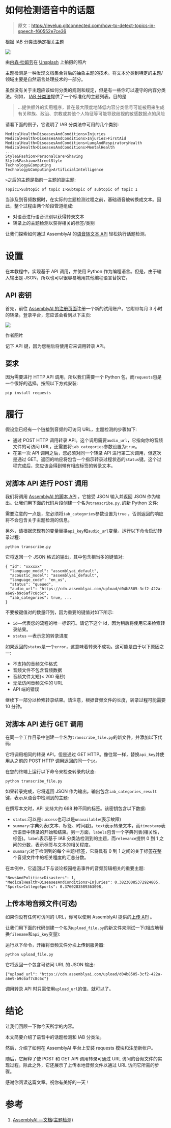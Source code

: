 # 如何检测语音中的话题

> 原文：<https://levelup.gitconnected.com/how-to-detect-topics-in-speech-f60552e7ce36>

根据 IAB 分类法确定相关主题

![](img/6f41cb6e112bf9151c3c6003203d0dc9.png)

由[内森·杜姆劳](https://unsplash.com/@nate_dumlao?utm_source=unsplash&utm_medium=referral&utm_content=creditCopyText)在 [Unsplash](https://unsplash.com/s/photos/variety?utm_source=unsplash&utm_medium=referral&utm_content=creditCopyText) 上拍摄的照片

主题检测是一种发现文档集合背后的抽象主题的技术。将文本分类到特定的主题/领域主要是自然语言处理技术的一部分。

虽然没有关于主题应该如何分类的规则和规定，但是有一些你可以遵守的内容分类法。例如， [IAB 分类法](https://www.iab.com/guidelines/content-taxonomy/)提供了一个标准化的主题列表。目的是

> …提供额外的实用程序，旨在最大限度地降低内容分类信号可能被用来生成有关种族、政治、宗教或其他个人特征等可能导致歧视的敏感数据点的风险

请看下面的例子，它说明了 IAB 分类法中可用的几个类别:

```
MedicalHealth>DiseasesAndConditions>Injuries
MedicalHealth>DiseasesAndConditions>Injuries>FirstAid
MedicalHealth>DiseasesAndConditions>LungAndRespiratoryHealth
MedicalHealth>DiseasesAndConditions>MentalHealth
...
Style&Fashion>PersonalCare>Shaving
Style&Fashion>StreetStyle
Technology&Computing
Technology&Computing>ArtificialIntelligence
```

`>`之后的主题是指前一主题的副主题:

```
Topic1>Subtopic of topic 1>Subtopic of subtopic of topic 1
```

当涉及到音频数据时，在实际的主题检测过程之前，基础语音被转换成文本。因此，整个过程由两个阶段管道组成:

*   对语音进行语音识别以获得转录文本
*   转录上的主题检测以获得相关的标签/类别

让我们探索如何通过 AssemblyAI 的[语音转文本 API](https://www.assemblyai.com/) 轻松执行话题检测。

# 设置

在本教程中，实现基于 API 调用，并使用 Python 作为编程语言。但是，由于输入输出是 JSON，所以也可以很容易地用其他编程语言替换它。

## API 密钥

首先，前往 [AssemblyAI 的注册页面](https://app.assemblyai.com/signup)注册一个新的试用账户。它附带每月 3 小时的转录。登录平台，您应该会看到以下主页:

![](img/e5ad03dd2cbbe367f2a6961d6a457031.png)

作者图片

记下 API 键，因为您稍后将使用它来调用转录 API。

## 要求

因为需要进行 HTTP API 调用，所以我们需要一个 Python 包，而`requests`包是一个很好的选择。按照以下方式安装:

```
pip install requests
```

# 履行

假设您已经有一个链接到音频的可访问 URL，主题检测的步骤如下:

*   通过 POST HTTP 调用转录 API。这个调用需要`audio_url`，它指向你的音频文件的可访问 URL，还需要将`iab_categories`参数设置为`true`。
*   在第一次 API 调用之后，您必须对同一个转录 API 进行第二次调用，但这次是通过 GET。返回的响应将包含一个指示转录过程状态的`status`键。这个过程完成后，您应该会得到带有相应标签的转录文本。

## 对脚本 API 进行 POST 调用

我们将调用 [AssemblyAI 的脚本 API](https://docs.assemblyai.com/api-ref/v2-transcript) 。它接受 JSON 输入并返回 JSON 作为输出。让我们用下面的代码片段创建一个名为`transcribe.py.`的新 Python 文件:

需要注意的一点是，您必须将`iab_categories`参数设置为`true` ，否则返回的响应将不会包含关于主题检测的信息。

另外，请根据您现有的变量替换`api_key`和`audio_url`变量。运行以下命令启动转录过程:

```
python transcribe.py
```

它将返回一个 JSON 格式的输出，其中包含相当多的键值对:

```
{ "id": "xxxxxx"
  "language_model": "assemblyai_default",
  "acoustic_model": "assemblyai_default",
  "language_code": "en_us",
  "status": "queued",
  "audio_url": "https://cdn.assemblyai.com/upload/d04b8505-3cf2-422a-a6e9-b9c6af7c8c6c",
  "iab_categories": true, ...
}
```

不要被键值对的数量吓到，因为重要的键值对如下所示:

*   `id`—代表您的流程的唯一标识符。请记下这个 id，因为稍后将使用它来检索转录结果。
*   `status` —表示您的转录进度

如果返回的`status`是一个`error`，这意味着转录不成功。这可能是由于以下原因之一:

*   不支持的音频文件格式
*   音频文件不包含音频数据
*   音频文件太短(< 200 毫秒)
*   无法访问音频文件的 URL
*   API 端的错误

继续下一部分以检索转录结果。请注意，根据音频文件的长度，转录过程可能需要 10 分钟。

## 对脚本 API 进行 GET 调用

在同一个工作目录中创建一个名为`transcribe_file.py`的新文件，并添加以下代码:

它将调用相同的转录 API，但是通过 GET HTTP。像往常一样，替换`api_key`并使用从之前的 POST HTTP 调用返回的同一个`id`。

在您的终端上运行以下命令来检查转录的状态:

```
python transcribe_file.py
```

如果转录完成，它将返回 JSON 作为输出。输出包含`iab_categories_result`键，表示从语音中检测到的主题:

在撰写本文时，API 支持大约 698 种不同的标签。该密钥包含以下数据:

*   `status`:可以是`success`也可以是`unavailable`(表示故障)
*   `summary`:字典列表(文本、标签、时间戳)。`text`表示转录文本，而`timestamp`表示语音中转录的开始和结束。另一方面，`labels`包含一个字典列表(相关性，标签)。`label`表示基于 IAB 分类法检测到的主题，而`relevance`提供 0 到 1 之间的分数，表示标签与文本的相关程度。
*   `summary`:对于检测到的每个主题/标签，它将具有 0 到 1 之间的关于标签在整个音频文件中的相关程度的汇总分数。

在本例中，它返回以下与谈论校园枪击事件的音频剪辑相关的重要主题:

```
"NewsAndPolitics>Disasters": 1,                                   "MedicalHealth>DiseasesAndConditions>Injuries": 0.38230085372924805,                                   "Sports>CollegeSports": 0.3760283589363098,
```

## 上传本地音频文件(可选)

如果你没有任何可访问的 URL，你可以使用 AssemblyAI 提供的[上传 API](https://docs.assemblyai.com/reference#upload) 。

让我们用下面的代码创建一个名为`upload_file.py`的新文件来测试一下(相应地替换`filename`和`api_key`变量):

运行以下命令，开始将音频文件分块上传到服务器:

```
python upload_file.py
```

它将返回一个包含可访问 URL 的 JSON 输出:

```
{"upload_url": "https://cdn.assemblyai.com/upload/d04b8505-3cf2-422a-a6e9-b9c6af7c8c6c"}
```

调用转录 API 时只需使用`upload_url`的值，就可以了。

# 结论

让我们回顾一下你今天所学的内容。

本文简要介绍了语音中的话题检测和 IAB 分类法。

然后，介绍了如何在 AssemblyAI 平台上安装 requests 模块和注册新帐户。

随后，它解释了使 POST 和 GET API 调用转录可通过 URL 访问的音频文件的实现过程。除此之外，它还展示了上传本地音频文件以通过 URL 访问它所需的步骤。

感谢你阅读这篇文章。祝你有美好的一天！

# 参考

1.  [AssemblyAI —文档(主题检测)](https://docs.assemblyai.com/audio-intelligence#topic-detection-iab-classification)